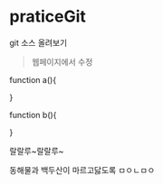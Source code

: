 # praticeGit

git 소스 올려보기
> 웹페이지에서 수정


function a(){


}

function b(){

    
}

랄랄루~랄랄루~

동해물과 백두산이 마르고닳도록
ㅁㅇㄴㅁㅇ
